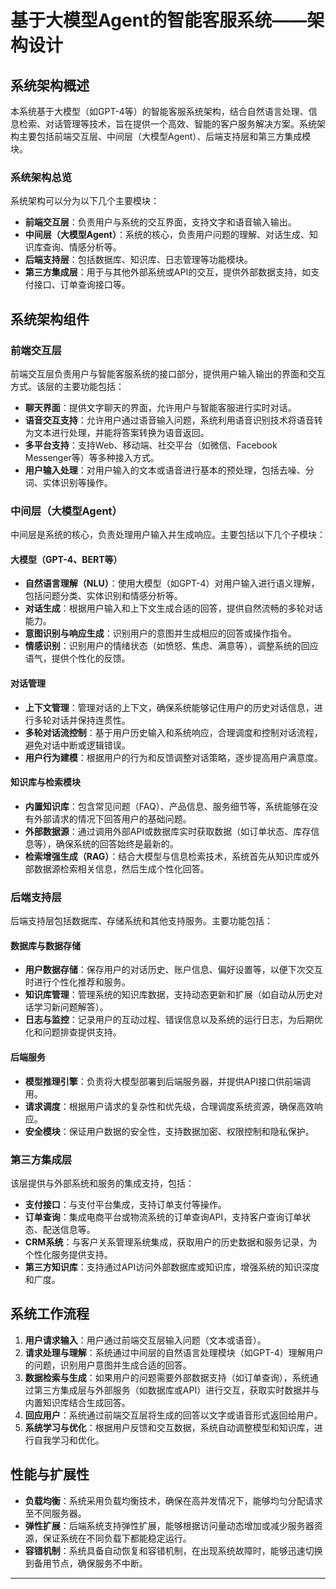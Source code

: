 # 基于大模型Agent的智能客服系统——架构设计

## 系统架构概述

本系统基于大模型（如GPT-4等）的智能客服系统架构，结合自然语言处理、信息检索、对话管理等技术，旨在提供一个高效、智能的客户服务解决方案。系统架构主要包括前端交互层、中间层（大模型Agent）、后端支持层和第三方集成模块。

### 系统架构总览

系统架构可以分为以下几个主要模块：

- **前端交互层**：负责用户与系统的交互界面，支持文字和语音输入输出。
- **中间层（大模型Agent）**：系统的核心，负责用户问题的理解、对话生成、知识库查询、情感分析等。
- **后端支持层**：包括数据库、知识库、日志管理等功能模块。
- **第三方集成层**：用于与其他外部系统或API的交互，提供外部数据支持，如支付接口、订单查询接口等。

## 系统架构组件

### 前端交互层

前端交互层负责用户与智能客服系统的接口部分，提供用户输入输出的界面和交互方式。该层的主要功能包括：

- **聊天界面**：提供文字聊天的界面，允许用户与智能客服进行实时对话。
- **语音交互支持**：允许用户通过语音输入问题，系统利用语音识别技术将语音转为文本进行处理，并能将答案转换为语音返回。
- **多平台支持**：支持Web、移动端、社交平台（如微信、Facebook Messenger等）等多种接入方式。
- **用户输入处理**：对用户输入的文本或语音进行基本的预处理，包括去噪、分词、实体识别等操作。

### 中间层（大模型Agent）

中间层是系统的核心，负责处理用户输入并生成响应。主要包括以下几个子模块：

#### 大模型（GPT-4、BERT等）

- **自然语言理解（NLU）**：使用大模型（如GPT-4）对用户输入进行语义理解，包括问题分类、实体识别和情感分析等。
- **对话生成**：根据用户输入和上下文生成合适的回答，提供自然流畅的多轮对话能力。
- **意图识别与响应生成**：识别用户的意图并生成相应的回答或操作指令。
- **情感识别**：识别用户的情绪状态（如愤怒、焦虑、满意等），调整系统的回应语气，提供个性化的反馈。

#### 对话管理

- **上下文管理**：管理对话的上下文，确保系统能够记住用户的历史对话信息，进行多轮对话并保持连贯性。
- **多轮对话流控制**：基于用户历史输入和系统响应，合理调度和控制对话流程，避免对话中断或逻辑错误。
- **用户行为建模**：根据用户的行为和反馈调整对话策略，逐步提高用户满意度。

#### 知识库与检索模块

- **内置知识库**：包含常见问题（FAQ）、产品信息、服务细节等，系统能够在没有外部请求的情况下回答用户的基础问题。
- **外部数据源**：通过调用外部API或数据库实时获取数据（如订单状态、库存信息等），确保系统的回答始终是最新的。
- **检索增强生成（RAG）**：结合大模型与信息检索技术，系统首先从知识库或外部数据源检索相关信息，然后生成个性化回答。

### 后端支持层

后端支持层包括数据库、存储系统和其他支持服务。主要功能包括：

#### 数据库与数据存储

- **用户数据存储**：保存用户的对话历史、账户信息、偏好设置等，以便下次交互时进行个性化推荐和服务。
- **知识库管理**：管理系统的知识库数据，支持动态更新和扩展（如自动从历史对话学习新问题解答）。
- **日志与监控**：记录用户的互动过程、错误信息以及系统的运行日志，为后期优化和问题排查提供支持。

#### 后端服务

- **模型推理引擎**：负责将大模型部署到后端服务器，并提供API接口供前端调用。
- **请求调度**：根据用户请求的复杂性和优先级，合理调度系统资源，确保高效响应。
- **安全模块**：保证用户数据的安全性，支持数据加密、权限控制和隐私保护。

### 第三方集成层

该层提供与外部系统和服务的集成支持，包括：

- **支付接口**：与支付平台集成，支持订单支付等操作。
- **订单查询**：集成电商平台或物流系统的订单查询API，支持客户查询订单状态、配送信息等。
- **CRM系统**：与客户关系管理系统集成，获取用户的历史数据和服务记录，为个性化服务提供支持。
- **第三方知识库**：支持通过API访问外部数据库或知识库，增强系统的知识深度和广度。


## 系统工作流程

1. **用户请求输入**：用户通过前端交互层输入问题（文本或语音）。
2. **请求处理与理解**：系统通过中间层的自然语言处理模块（如GPT-4）理解用户的问题，识别用户意图并生成合适的回答。
3. **数据检索与生成**：如果用户的问题需要外部数据支持（如订单查询），系统通过第三方集成层与外部服务（如数据库或API）进行交互，获取实时数据并与内置知识库结合生成回答。
4. **回应用户**：系统通过前端交互层将生成的回答以文字或语音形式返回给用户。
5. **系统学习与优化**：根据用户反馈和交互数据，系统自动调整模型和知识库，进行自我学习和优化。

## 性能与扩展性

- **负载均衡**：系统采用负载均衡技术，确保在高并发情况下，能够均匀分配请求至不同服务器。
- **弹性扩展**：后端系统支持弹性扩展，能够根据访问量动态增加或减少服务器资源，保证系统在不同负载下都能稳定运行。
- **容错机制**：系统具备自动恢复和容错机制，在出现系统故障时，能够迅速切换到备用节点，确保服务不中断。

---
